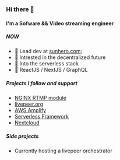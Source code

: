 ### Hi there 👋

#### I'm a Sofware && Video streaming engineer

##### NOW

- 🖤 Lead dev at [sunhero.com](https://sunhero.com);
- 💜 Intrested in the decentralized future
- 💚 Into the serverless stack
- 💙 ReactJS / NextJS / GraphQL

##### Projects I follow and support

- [NGINX RTMP module](https://github.com/arut/nginx-rtmp-module)
- [livepeer.org](https://livepeer.org/)
- [AWS Amplify](https://github.com/aws-amplify/amplify-js)
- [Serverless Framework](https://github.com/serverless/serverless)
- [Nextcloud](https://github.com/nextcloud/server)


##### Side projects

- Currently hosting a livepeer orchestrator
